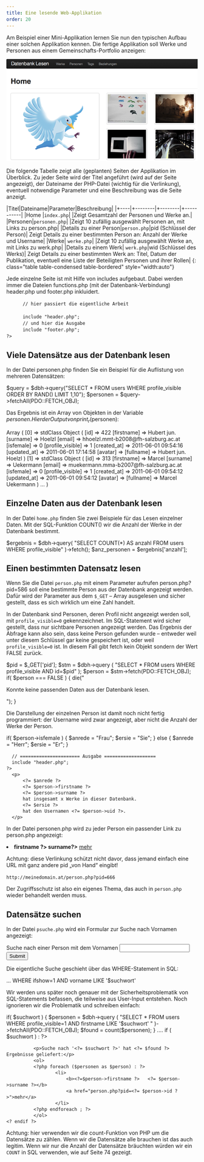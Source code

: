 ```yaml
---
title: Eine lesende Web-Applikation
order: 20
---
```

Am Beispiel einer  Mini-Applikation lernen Sie nun den typischen Aufbau einer solchen Applikation kennen. Die fertige Applikation soll Werke und Personen aus einem Gemeinschafts-Portfolio anzeigen:

![Abbildung 144: Homepage der Mini-Applikation](/images/dbapp-home.png)

Die folgende Tabelle zeigt alle (geplanten) Seiten der Applikation im Überblick. Zu jeder Seite wird der Titel angeführt (wird auf der Seite angezeigt), der Dateiname der PHP-Datei (wichtig für die Verlinkung), eventuell notwendige Parameter und eine Beschreibung was die Seite anzeigt.

|Titel|Dateiname|Parameter|Beschreibung|
|+----|+--------|+--------|+-----------|
|Home |`index.php`|         |Zeigt Gesamtzahl der Personen und Werke an.| 
|Personen|`personen.php`|   |Zeigt 10 zufällig ausgewählt Personen an, mit Links zu  person.php|
|Details zu einer Person|`person.php`|pid (Schlüssel der Person)| Zeigt Details zu einer bestimmten Person an: Anzahl der Werke und Username|
|Werke| `werke.php`|        |Zeigt 10 zufällig ausgewählt Werke an, mit Links zu werk.php| 
|Details zu einem Werk| `werk.php`|wid (Schlüssel des Werks)| Zeigt Details zu einer bestimmten Werk an: Titel, Datum der Publikation, eventuell eine Liste der Beteiligten Personen und ihrer Rollen|
{: class="table table-condensed table-bordered" style="width:auto"}

Jede einzelne Seite ist mit Hilfe von includes aufgebaut. Dabei werden immer die Dateien functions.php (mit der Datenbank-Verbindung) header.php und footer.php inkluidert.

<php>
    <?
          $pagetitle = "Titel der Seite";
          include "functions.php";

          // hier passiert die eigentliche Arbeit
          
          include "header.php";
          // und hier die Ausgabe
          include "footer.php";
    ?>
</php>

Viele Datensätze aus der Datenbank lesen
------------------------------------------
In der Datei personen.php finden Sie ein Beispiel für die Auflistung von mehreren Datensätzen:

<php caption="personen.php">
    $query = $dbh->query("SELECT * FROM users WHERE profile_visible ORDER BY RAND() LIMIT 1,10");
    $personen = $query->fetchAll(PDO::FETCH_OBJ);
</php>

Das Ergebnis ist ein Array von Objekten in der Variable $personen. Hier der Output von print_r($personen):

<php caption="Output von print_r($personen)">
Array
(
    [0] => stdClass Object
        (
            [id] => 422
            [firstname] => Hubert jun.
            [surname] => Hoelzl
            [email] => hhoelzl.mmt-b2008@fh-salzburg.ac.at
            [isfemale] => 0
            [profile_visible] => 1
            [created_at] => 2011-06-01 09:54:16
            [updated_at] => 2011-06-01 17:14:58
            [avatar] => 
            [fullname] => Hubert jun. Hoelzl
        )
    [1] => stdClass Object
        (
            [id] => 313
            [firstname] => Marcel
            [surname] => Uekermann
            [email] => muekermann.mma-b2007@fh-salzburg.ac.at
            [isfemale] => 0
            [profile_visible] => 1
            [created_at] => 2011-06-01 09:54:12
            [updated_at] => 2011-06-01 09:54:12
            [avatar] => 
            [fullname] => Marcel Uekermann
        )
    ...
)
</php>

Einzelne Daten aus der Datenbank lesen
---------------------------------------
In der Datei `home.php` finden Sie zwei Beispiele für das Lesen einzelner Daten. Mit der SQL-Funktion COUNT() wir die Anzahl der Werke in der Datenbank bestimmt. 

<php caption="Beispiel aus home.php">
    $ergebnis = $dbh->query( 
           "SELECT COUNT(*) AS anzahl FROM users WHERE profile_visible" )->fetch();
    $anz_personen = $ergebnis['anzahl'];
</php>

Einen bestimmten Datensatz lesen
---------------------------------
Wenn Sie die Datei `person.php` mit einem Parameter aufrufen person.php?pid=586 soll eine bestimmte Person aus der Datenbank angezeigt werden. Dafür wird der Parameter aus dem `$_GET` – Array ausgelesen und sicher gestellt, dass es sich wirklich um eine Zahl handelt.

In der Datenbank sind Personen, deren Profil nicht angezeigt werden soll, mit `profile_visible=0` gekennzeichnet. Im SQL-Statement wird sicher gestellt, dass nur sichtbare Personen angezeigt werden. Das Ergebnis der Abfrage kann also sein, dass keine Person gefunden wurde – entweder weil unter diesem Schlüssel gar keine gespeichert ist, oder weil `profile_visible=0` ist. In diesem Fall gibt fetch kein Objekt sondern der Wert FALSE zurück.

<php caption="Beispiel aus home.php">
    $pid = $_GET['pid'];
    $stm = $dbh->query ( "SELECT * FROM users WHERE profile_visible AND id=$pid" );
    $person = $stm->fetch(PDO::FETCH_OBJ);
    if( $person === FALSE ) {
              die("<p>Konnte keine passenden Daten aus der Datenbank lesen.</p>");
    }
</php>

Die Darstellung der einzelnen Person ist damit noch nicht fertig programmiert: der Username wird zwar angezeigt, aber nicht die Anzahl der Werke der Person. 

<php>
      if( $person->isfemale ) {
          $anrede = "Frau";
          $ersie = "Sie";
      } else {
          $anrede = "Herr";
          $ersie = "Er";
      }

      // ====================== Ausgabe ===================
      include "header.php";
    ?>
      <p> 
          <?= $anrede ?>
          <?= $person->firstname ?>
          <?= $person->surname ?>
          hat insgesamt x Werke in dieser Datenbank.
          <?= $ersie ?>
          hat den Usernamen <?= $person->uid ?>.
      </p>
</php>

In der Datei personen.php wird zu jeder Person ein passender Link zu person.php angezeigt:

<php>
    <li>
      <b><?= $person->firstname ?> <?= $person->surname?></b>
      <a href="person.php?pid=<?= $person->id ?>">mehr</a>
    </li>
</php>

Achtung: diese Verlinkung schützt nicht davor, dass jemand einfach eine URL mit ganz andere pid „von Hand“ eingibt!

`http://meinedomain.at/person.php?pid=666`

Der Zugriffsschutz ist also ein eigenes Thema, das auch in `person.php` wieder behandelt werden muss.


Datensätze suchen
-------------------
In der Datei `psuche.php` wird ein Formular zur Suche nach Vornamen angezeigt:

<php>
      <form action="psuche.php" method="get">
        Suche nach einer Person mit dem Vornamen <input name="suchwort"> 
        <input type="submit">
      </form>
</php>

Die eigentliche Suche geschieht über das WHERE-Statement  in SQL:

<php>
      ... WHERE ifshow=1 AND vorname LIKE '$suchwort'
</php>

Wir werden uns später noch genauer mit der Sicherheitsproblematik von SQL-Statements befassen, die teilweise aus User-Input entstehen. Noch ignorieren wir die Problematik und schreiben einfach:

<php>
    if( $suchwort ) {
              $personen = $dbh->query (
                  "SELECT * FROM users WHERE profile_visible=1 AND firstname LIKE '$suchwort' "
                  )->fetchAll(PDO::FETCH_OBJ);
              $found = count($personen);
    }
  ....
    if ( $suchwort ) : ?>

              <p>Suche nach '<?= $suchwort ?>' hat <?= $found ?> Ergebnisse geliefert:</p>
              <ol>
              <?php foreach ($personen as $person) : ?>
                      <li>
                          <b><?=$person->firstname ?>   <?= $person->surname ?></b>
                          <a href="person.php?pid=<?= $person->id ?>">mehr</a>
                      </li>
              <?php endforeach ; ?>
              </ol>
    <? endif ?>
</php>

Achtung: hier verwenden wir die count-Funktion von PHP um die Datensätze zu zählen. Wenn wir die Datensätze alle brauchen ist das auch legitim. Wenn wir nur die Anzahl der Datensätze bräuchten würden wir ein `COUNT` in SQL verwenden, wie auf Seite 74  gezeigt.

